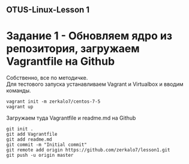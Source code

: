 ## OTUS-Linux-Lesson 1
# Задание 1 - Обновляем ядро из репозитория, загружаем Vagrantfile на Github    
Собственно, все по методичке.    
Для тестового запуска устанавливаем Vagrant и Virtualbox и вводим команды.  
```
vagrant init -m zerkalo7/centos-7-5
vagrant up
```

Загружаем туда Vagrantfile и readme.md на Github  
```
git init .
git add Vagrantfile
git add readme.md
git commit -m "Initial commit"
git remote add origin https://github.com/zerkalo7/lesson1.git
git push -u origin master
```

